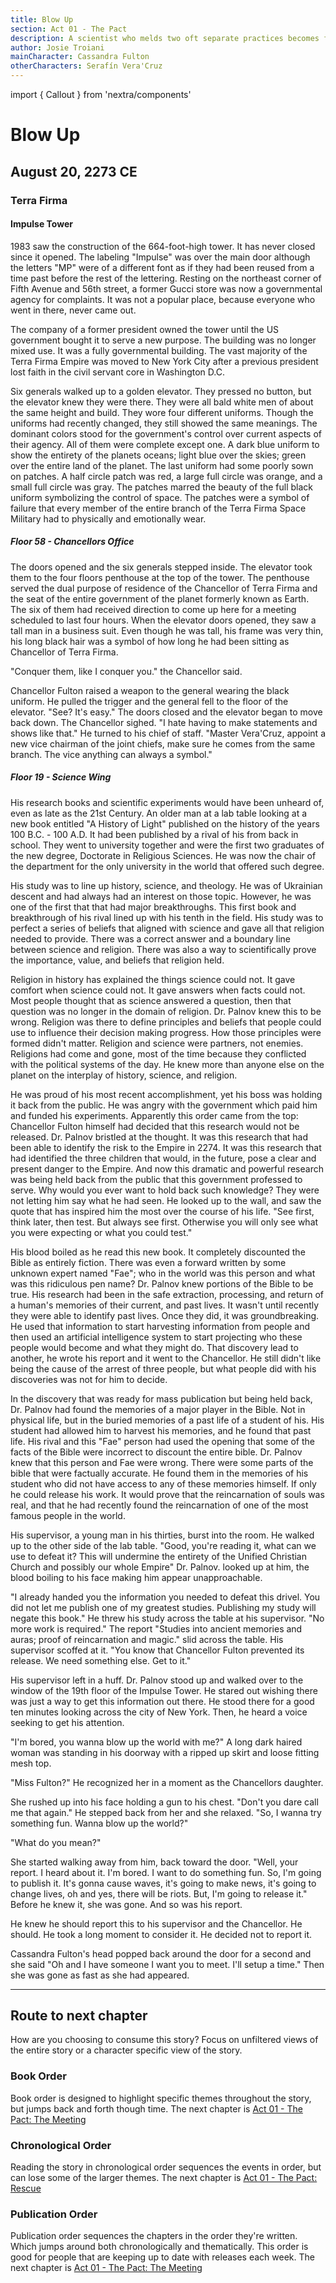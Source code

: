 ```yaml
---
title: Blow Up
section: Act 01 - The Pact
description: A scientist who melds two oft separate practices becomes frustrated. Chancellor Fulton punishes his top generals. Cassandra Fulton, well, is Cassandra.
author: Josie Troiani
mainCharacter: Cassandra Fulton
otherCharacters: Serafín Vera'Cruz
---
```

import { Callout } from 'nextra/components'

# Blow Up

## August 20, 2273 CE

### Terra Firma

#### Impulse Tower

1983 saw the construction of the 664-foot-high tower. It has never closed since it opened. The labeling "Impulse" was over the main door although the letters "MP" were of a different font as if they had been reused from a time past before the rest of the lettering. Resting on the northeast corner of Fifth Avenue and 56th street, a former Gucci store was now a governmental agency for complaints. It was not a popular place, because everyone who went in there, never came out.

The company of a former president owned the tower until the US government bought it to serve a new purpose. The building was no longer mixed use. It was a fully governmental building. The vast majority of the Terra Firma Empire was moved to New York City after a previous president lost faith in the civil servant core in Washington D.C.

Six generals walked up to a golden elevator. They pressed no button, but the elevator knew they were there. They were all bald white men of about the same height and build. They wore four different uniforms. Though the uniforms had recently changed, they still showed the same meanings. The dominant colors stood for the government's control over current aspects of their agency. All of them were complete except one. A dark blue uniform to show the entirety of the planets oceans; light blue over the skies; green over the entire land of the planet. The last uniform had some poorly sown on patches. A half circle patch was red, a large full circle was orange, and a small full circle was gray. The patches marred the beauty of the full black uniform symbolizing the control of space. The patches were a symbol of failure that every member of the entire branch of the Terra Firma Space Military had to physically and emotionally wear.

##### Floor 58 - Chancellors Office

The doors opened and the six generals stepped inside. The elevator took them to the four floors penthouse at the top of the tower. The penthouse served the dual purpose of residence of the Chancellor of Terra Firma and the seat of the entire government of the planet formerly known as Earth. The six of them had received direction to come up here for a meeting scheduled to last four hours. When the elevator doors opened, they saw a tall man in a business suit. Even though he was tall, his frame was very thin, his long black hair was a symbol of how long he had been sitting as Chancellor of Terra Firma.

"Conquer them, like I conquer you." the Chancellor said.

Chancellor Fulton raised a weapon to the general wearing the black uniform. He pulled the trigger and the general fell to the floor of the elevator. "See? It's easy." The doors closed and the elevator began to move back down. The Chancellor sighed. "I hate having to make statements and shows like that." He turned to his chief of staff. "Master Vera'Cruz, appoint a new vice chairman of the joint chiefs, make sure he comes from the same branch. The vice anything can always a symbol."

##### Floor 19 - Science Wing

His research books and scientific experiments would have been unheard of, even as late as the 21st Century. An older man at a lab table looking at a new book entitled "A History of Light" published on the history of the years 100 B.C. - 100 A.D. It had been published by a rival of his from back in school. They went to university together and were the first two graduates of the new degree, Doctorate in Religious Sciences. He was now the chair of the department for the only university in the world that offered such degree.

His study was to line up history, science, and theology. He was of Ukrainian descent and had always had an interest on those topic. However, he was one of the first that that had major breakthroughs. This first book and breakthrough of his rival lined up with his tenth in the field. His study was to perfect a series of beliefs that aligned with science and gave all that religion needed to provide. There was a correct answer and a boundary line between science and religion. There was also a way to scientifically prove the importance, value, and beliefs that religion held.

Religion in history has explained the things science could not. It gave comfort when science could not. It gave answers when facts could not. Most people thought that as science answered a question, then that question was no longer in the domain of religion. Dr. Palnov knew this to be wrong. Religion was there to define principles and beliefs that people could use to influence their decision making progress. How those principles were formed didn't matter. Religion and science were partners, not enemies. Religions had come and gone, most of the time because they conflicted with the political systems of the day. He knew more than anyone else on the planet on the interplay of history, science, and religion.

He was proud of his most recent accomplishment, yet his boss was holding it back from the public. He was angry with the government which paid him and funded his experiments. Apparently this order came from the top: Chancellor Fulton himself had decided that this research would not be released. Dr. Palnov bristled at the thought. It was this research that had been able to identify the risk to the Empire in 2274. It was this research that had identified the three children that would, in the future, pose a clear and present danger to the Empire. And now this dramatic and powerful research was being held back from the public that this government professed to serve. Why would you ever want to hold back such knowledge? They were not letting him say what he had seen. He looked up to the wall, and saw the quote that has inspired him the most over the course of his life. "See first, think later, then test. But always see first. Otherwise you will only see what you were expecting or what you could test."

His blood boiled as he read this new book. It completely discounted the Bible as entirely fiction. There was even a forward written by some unknown expert named "Fae"; who in the world was this person and what was this ridiculous pen name? Dr. Palnov knew portions of the Bible to be true. His research had been in the safe extraction, processing, and return of a human's memories of their current, and past lives. It wasn't until recently they were able to identify past lives. Once they did, it was groundbreaking. He used that information to start harvesting information from people and then used an artificial intelligence system to start projecting who these people would become and what they might do. That discovery lead to another, he wrote his report and it went to the Chancellor. He still didn't like being the cause of the arrest of three people, but what people did with his discoveries was not for him to decide.

In the discovery that was ready for mass publication but being held back, Dr. Palnov had found the memories of a major player in the Bible. Not in physical life, but in the buried memories of a past life of a student of his. His student had allowed him to harvest his memories, and he found that past life. His rival and this "Fae" person had used the opening that some of the facts of the Bible were incorrect to discount the entire bible. Dr. Palnov knew that this person and Fae were wrong. There were some parts of the bible that were factually accurate. He found them in the memories of his student who did not have access to any of these memories himself. If only he could release his work. It would prove that the reincarnation of souls was real, and that he had recently found the reincarnation of one of the most famous people in the world.

His supervisor, a young man in his thirties, burst into the room. He walked up to the other side of the lab table. "Good, you're reading it, what can we use to defeat it? This will undermine the entirety of the Unified Christian Church and possibly our whole Empire" Dr. Palnov. looked up at him, the blood boiling to his face making him appear unapproachable.

"I already handed you the information you needed to defeat this drivel. You did not let me publish one of my greatest studies. Publishing my study will negate this book." He threw his study across the table at his supervisor. "No more work is required." The report "Studies into ancient memories and auras; proof of reincarnation and magic." slid across the table. His supervisor scoffed at it. "You know that Chancellor Fulton prevented its release. We need something else. Get to it."

His supervisor left in a huff. Dr. Palnov stood up and walked over to the window of the 19th floor of the Impulse Tower. He stared out wishing there was just a way to get this information out there. He stood there for a good ten minutes looking across the city of New York. Then, he heard a voice seeking to get his attention.

"I'm bored, you wanna blow up the world with me?" A long dark haired woman was standing in his doorway with a ripped up skirt and loose fitting mesh top.

"Miss Fulton?" He recognized her in a moment as the Chancellors daughter.

She rushed up into his face holding a gun to his chest. "Don't you dare call me that again." He stepped back from her and she relaxed. "So, I wanna try something fun. Wanna blow up the world?"

"What do you mean?"

She started walking away from him, back toward the door. "Well, your report. I heard about it. I'm bored. I want to do something fun. So, I'm going to publish it. It's gonna cause waves, it's going to make news, it's going to change lives, oh and yes, there will be riots. But, I'm going to release it." Before he knew it, she was gone. And so was his report.

He knew he should report this to his supervisor and the Chancellor. He should. He took a long moment to consider it. He decided not to report it.

Cassandra Fulton's head popped back around the door for a second and she said "Oh and I have someone I want you to meet. I'll setup a time." Then she was gone as fast as she had appeared.

---

## Route to next chapter

How are you choosing to consume this story?
Focus on unfiltered views of the entire story or a character specific view of the story.

### Book Order

Book order is designed to highlight specific themes throughout the story, but jumps back and forth though time.
<Callout type="info" emoji="️📖">
    The next chapter is [Act 01 - The Pact: The Meeting](./themeeting.mdx)
</Callout>

### Chronological Order

Reading the story in chronological order sequences the events in order, but can lose some of the larger themes.
<Callout type="info" emoji="️🕰️">
    The next chapter is [Act 01 - The Pact: Rescue](./rescue.mdx#11-years-ago-november-10-2274-ce)
</Callout>

### Publication Order

Publication order sequences the chapters in the order they're written. Which jumps around both chronologically and thematically. This order is good for people that are keeping up to date with releases each week.
<Callout type="info" emoji="️✍️">
    The next chapter is [Act 01 - The Pact: The Meeting](./themeeting.mdx)
</Callout>
